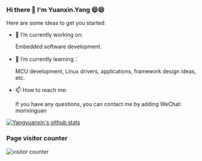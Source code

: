 ### Hi there 👋 I'm Yuanxin.Yang 😄😄

Here are some ideas to get you started:

- 🔭 I’m currently working on:

  Embedded software development.

- 🌱 I’m currently learning：

  MCU development, Linux drivers, applications, framework design ideas, etc.

- 📫 How to reach me:  

  If you have any questions, you can contact me by adding WeChat: morixinguan

 [![Yangyuanxin's github stats](https://github-readme-stats.vercel.app/api?username=Yangyuanxin)](https://github.com/Yangyuanxin)

### Page visitor counter
![visitor counter](https://profile-counter.glitch.me/Yangyuanxin/count.svg)
